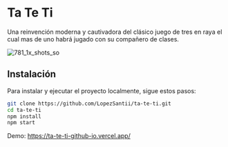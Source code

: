 # Ta Te Ti
Una reinvención moderna y cautivadora del clásico juego de tres en raya el cual mas de uno habrá jugado con su compañero de clases.

![781_1x_shots_so](https://github.com/user-attachments/assets/6b6d2262-cf4e-4106-84f1-43ccbe50ba57)

## Instalación

Para instalar y ejecutar el proyecto localmente, sigue estos pasos:

```bash
git clone https://github.com/LopezSantii/ta-te-ti.git
cd ta-te-ti
npm install
npm start
```

Demo: https://ta-te-ti-github-io.vercel.app/
